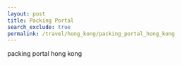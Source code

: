 ```yaml
---
layout: post 
title: Packing Portal
search_exclude: true
permalink: /travel/hong_kong/packing_portal_hong_kong
---
```


packing portal hong kong